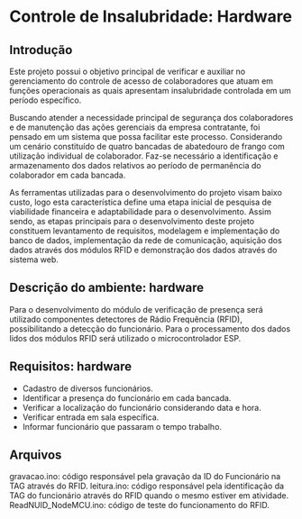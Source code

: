 # Controle de Insalubridade: Hardware

## Introdução

Este projeto possui o objetivo principal de verificar e auxiliar no gerenciamento do controle de acesso de colaboradores que atuam em funções operacionais as quais apresentam insalubridade controlada em um período específico.

Buscando atender a necessidade principal de segurança dos colaboradores e de manutenção das ações gerenciais da empresa contratante, foi pensado em um sistema que possa facilitar este processo. Considerando um cenário constituído de quatro bancadas de abatedouro de frango com utilização individual de colaborador. Faz-se necessário a identificação e armazenamento dos dados relativos ao período de permanência do colaborador em cada bancada.

As ferramentas utilizadas para o desenvolvimento do projeto visam baixo custo, logo esta característica define uma etapa inicial de pesquisa de viabilidade financeira e adaptabilidade para o desenvolvimento. Assim sendo, as etapas principais para o desenvolvimento deste projeto constituem levantamento de requisitos, modelagem e implementação do banco de dados, implementação da rede de comunicação, aquisição dos dados através dos módulos RFID e demonstração dos dados através do sistema web.

## Descrição do ambiente: hardware

Para o desenvolvimento do módulo de verificação de presença será utilizado componentes detectores de Rádio Frequência (RFID), possibilitando a detecção do funcionário. Para o processamento dos dados lidos dos módulos RFID será utilizado o microcontrolador ESP. 

## Requisitos: hardware
* Cadastro de diversos funcionários.
* Identificar a presença do funcionário em cada bancada.
* Verificar a localização do funcionário considerando data e hora.
* Verificar entrada em sala específica.
* Informar funcionário que passaram o tempo trabalho.

## Arquivos

gravacao.ino: código responsável pela gravação da ID do Funcionário na TAG através do RFID.
leitura.ino: código responsável pela identificação da TAG do funcionário através do RFID quando o mesmo estiver em atividade.
ReadNUID_NodeMCU.ino: código de teste do funcionamento do RFID.
